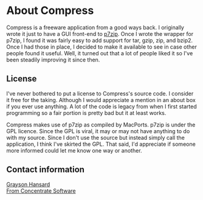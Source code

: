 # About Compress

Compress is a freeware application from a good ways back.  I originally wrote it just to have a GUI front-end to [p7zip](http://p7zip.sourceforge.net).  Once I wrote the wrapper for p7zip, I found it was fairly easy to add support for tar, gzip, zip, and bzip2.  Once I had those in place, I decided to make it available to see in case other people found it useful.  Well, it turned out that a lot of people liked it so I've been steadily improving it since then.

## License

I've never bothered to put a license to Compress's source code.  I consider it free for the taking.  Although I would appreciate a mention in an about box if you ever use anything.  A lot of the code is legacy from when I first started programming so a fair portion is pretty bad but it at least works.

Compress makes use of p7zip as compiled by MacPorts.  p7zip is under the GPL licence.  Since the GPL is viral, it may or may not have anything to do with my source.  Since I don't use the source but instead simply call the application, I think I've skirted the GPL.  That said, I'd appreciate if someone more informed could let me know one way or another.

## Contact information

[Grayson Hansard](mailto:info@fromconcentratesoftware.com)  
[From Concentrate Software](http://www.fromconcentratesoftware.com/)
